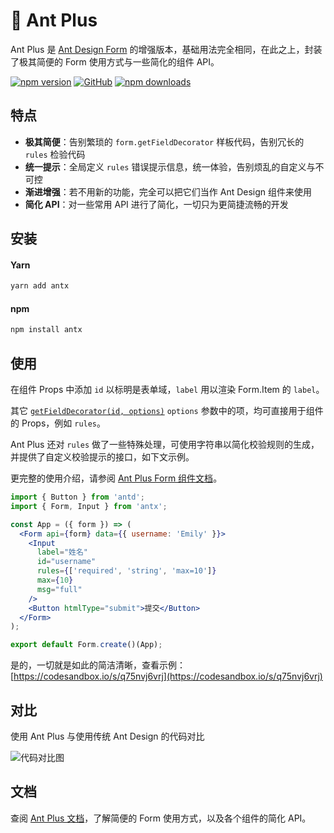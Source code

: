 # 🚀 Ant Plus

Ant Plus 是 [Ant Design Form](https://ant.design/components/form-cn/) 的增强版本，基础用法完全相同，在此之上，封装了极其简便的 Form 使用方式与一些简化的组件 API。

[![npm version](https://img.shields.io/npm/v/antx.svg?style=flat-square)](https://www.npmjs.com/package/antx)
[![GitHub](https://img.shields.io/github/license/nanxiaobei/ant-plus.svg?style=flat-square)](https://github.com/nanxiaobei/ant-plus/blob/master/LICENSE)
[![npm downloads](https://img.shields.io/npm/dt/antx.svg?style=flat-square)](http://www.npmtrends.com/antx)

## 特点

- **极其简便**：告别繁琐的 `form.getFieldDecorator` 样板代码，告别冗长的 `rules` 检验代码
- **统一提示**：全局定义 `rules` 错误提示信息，统一体验，告别烦乱的自定义与不可控
- **渐进增强**：若不用新的功能，完全可以把它们当作 Ant Design 组件来使用
- **简化 API**：对一些常用 API 进行了简化，一切只为更简捷流畅的开发

## 安装

#### Yarn

```bash
yarn add antx
```

#### npm

```bash
npm install antx
```

## 使用

在组件 Props 中添加 `id` 以标明是表单域，`label` 用以渲染 Form.Item 的 `label`。

其它 [`getFieldDecorator(id, options)`](<https://ant.design/components/form-cn/#getFieldDecorator(id,-options)-%E5%8F%82%E6%95%B0>) `options` 参数中的项，均可直接用于组件的 Props，例如 `rules`。

Ant Plus 还对 `rules` 做了一些特殊处理，可使用字符串以简化校验规则的生成，并提供了自定义校验提示的接口，如下文示例。

更完整的使用介绍，请参阅 [Ant Plus Form 组件文档](https://nanxiaobei.github.io/ant-plus/#/form)。

```jsx harmony
import { Button } from 'antd';
import { Form, Input } from 'antx';

const App = ({ form }) => (
  <Form api={form} data={{ username: 'Emily' }}>
    <Input
      label="姓名"
      id="username"
      rules={['required', 'string', 'max=10']}
      max={10}
      msg="full"
    />
    <Button htmlType="submit">提交</Button>
  </Form>
);

export default Form.create()(App);
```

是的，一切就是如此的简洁清晰，查看示例：[https://codesandbox.io/s/q75nvj6vrj](https://codesandbox.io/s/q75nvj6vrj)

## 对比

使用 Ant Plus 与使用传统 Ant Design 的代码对比

![代码对比图](https://raw.githubusercontent.com/nanxiaobei/ant-plus/master/contrast/demo.png)

## 文档

查阅 [Ant Plus 文档](https://nanxiaobei.github.io/ant-plus/#/)，了解简便的 Form 使用方式，以及各个组件的简化 API。
